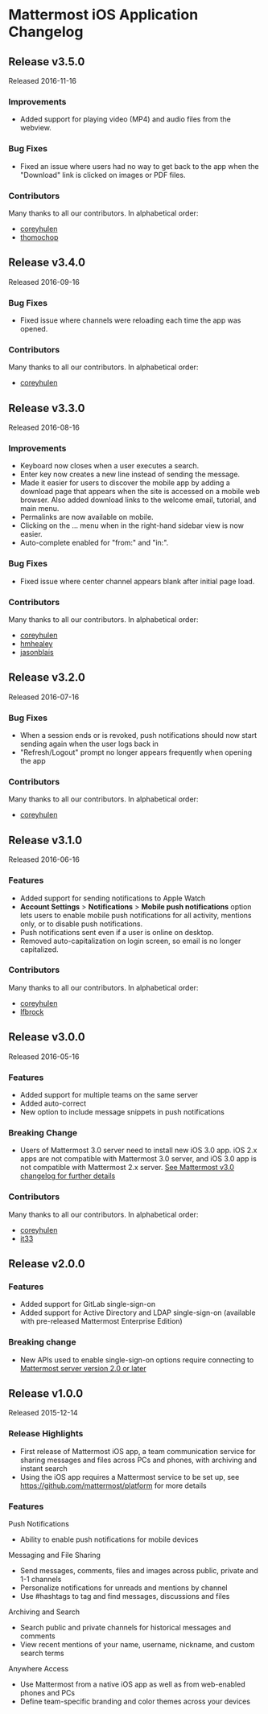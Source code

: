 # Mattermost iOS Application Changelog

## Release v3.5.0  

Released 2016-11-16

### Improvements
- Added support for playing video (MP4) and audio files from the webview.

### Bug Fixes
- Fixed an issue where users had no way to get back to the app when the "Download" link is clicked on images or PDF files.

### Contributors

Many thanks to all our contributors. In alphabetical order:

- [coreyhulen](https://github.com/coreyhulen)
- [thomochop](https://github.com/thomchop)

## Release v3.4.0  

Released 2016-09-16

### Bug Fixes
- Fixed issue where channels were reloading each time the app was opened.

### Contributors

Many thanks to all our contributors. In alphabetical order:

- [coreyhulen](https://github.com/coreyhulen)

## Release v3.3.0  

Released 2016-08-16

### Improvements
- Keyboard now closes when a user executes a search.
- Enter key now creates a new line instead of sending the message.
- Made it easier for users to discover the mobile app by adding a download page that appears when the site is accessed on a mobile web browser. Also added download links to the welcome email, tutorial, and main menu.
- Permalinks are now available on mobile.
- Clicking on the ... menu when in the right-hand sidebar view is now easier.
- Auto-complete enabled for "from:" and "in:".

### Bug Fixes
- Fixed issue where center channel appears blank after initial page load.

### Contributors

Many thanks to all our contributors. In alphabetical order:

- [coreyhulen](https://github.com/coreyhulen)
- [hmhealey](https://github.com/hmhealey)
- [jasonblais](https://github.com/jasonblais)

## Release v3.2.0  

Released 2016-07-16

### Bug Fixes
- When a session ends or is revoked, push notifications should now start sending again when the user logs back in
- "Refresh/Logout" prompt no longer appears frequently when opening the app

### Contributors

Many thanks to all our contributors. In alphabetical order:

- [coreyhulen](https://github.com/coreyhulen)

## Release v3.1.0  

Released 2016-06-16

### Features 
- Added support for sending notifications to Apple Watch 
- **Account Settings** > **Notifications** > **Mobile push notifications** option lets users to enable mobile push notifications for all activity, mentions only, or to disable push notifications. 
- Push notifications sent even if a user is online on desktop.
- Removed auto-capitalization on login screen, so email is no longer capitalized.

### Contributors

Many thanks to all our contributors. In alphabetical order:

- [coreyhulen](https://github.com/coreyhulen)
- [lfbrock](https://github.com/lfbrock)

## Release v3.0.0  

Released 2016-05-16

### Features   
- Added support for multiple teams on the same server
- Added auto-correct
- New option to include message snippets in push notifications

### Breaking Change  
- Users of Mattermost 3.0 server need to install new iOS 3.0 app. iOS 2.x apps are not compatible with Mattermost 3.0 server, and iOS 3.0 app is not compatible with Mattermost 2.x server. [See Mattermost v3.0 changelog for further details](http://docs.mattermost.com/administration/changelog.html#release-v3-0-3)

### Contributors

Many thanks to all our contributors. In alphabetical order:

- [coreyhulen](https://github.com/coreyhulen)
- [it33](https://github.com/it33)


## Release v2.0.0  

### Features   
- Added support for GitLab single-sign-on 
- Added support for Active Directory and LDAP single-sign-on (available with pre-released Mattermost Enterprise Edition)  

### Breaking change  
- New APIs used to enable single-sign-on options require connecting to [Mattermost server version 2.0 or later](https://github.com/mattermost/platform/blob/master/CHANGELOG.md)

## Release v1.0.0

Released 2015-12-14

### Release Highlights

- First release of Mattermost iOS app, a team communication service for sharing messages and files across PCs and phones, with archiving and instant search 
- Using the iOS app requires a Mattermost service to be set up, see https://github.com/mattermost/platform for more details
 
### Features

Push Notifications
- Ability to enable push notifications for mobile devices

Messaging and File Sharing

- Send messages, comments, files and images across public, private and 1-1 channels
- Personalize notifications for unreads and mentions by channel
- Use #hashtags to tag and find messages, discussions and files

Archiving and Search 
 
- Search public and private channels for historical messages and comments 
- View recent mentions of your name, username, nickname, and custom search terms

Anywhere Access

- Use Mattermost from a native iOS app as well as from web-enabled phones and PCs
- Define team-specific branding and color themes across your devices
